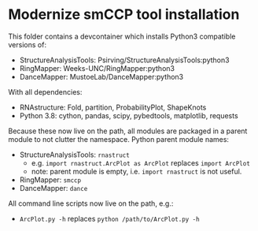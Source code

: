 Modernize smCCP tool installation
=================================

This folder contains a devcontainer which installs Python3 compatible versions of:

- StructureAnalysisTools: Psirving/StructureAnalysisTools:python3
- RingMapper: Weeks-UNC/RingMapper:python3
- DanceMapper: MustoeLab/DanceMapper:python3

With all dependencies:

- RNAstructure: Fold, partition, ProbabilityPlot, ShapeKnots
- Python 3.8: cython, pandas, scipy, pybedtools, matplotlib, requests

Because these now live on the path, all modules are packaged in a parent module to not clutter the namespace. Python parent module names:

- StructureAnalysisTools: `rnastruct`
    - e.g. `import rnastruct.ArcPlot as ArcPlot` replaces `import ArcPlot`
    - note: parent module is empty, i.e. `import rnastruct` is not useful.
- RingMapper: `smccp`
- DanceMapper: `dance`

All command line scripts now live on the path, e.g.:

- `ArcPlot.py -h` replaces `python /path/to/ArcPlot.py -h`

